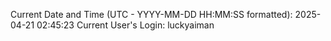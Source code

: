 Current Date and Time (UTC - YYYY-MM-DD HH:MM:SS formatted): 2025-04-21 02:45:23
Current User's Login: luckyaiman
